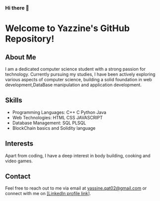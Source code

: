 ### Hi there 👋
# Welcome to Yazzine's GitHub Repository!

## About Me
I am a dedicated computer science student with a strong passion for technology. Currently pursuing my studies, I have been actively exploring various aspects of computer science, building a solid foundation in web development,DataBase manipulation and application development.

## Skills
- Programming Languages: C++ C Python Java
- Web Technologies: HTML CSS JAVASCRIPT
- Database Management: SQL PLSQL
- BlockChain basics and Solidity language

## Interests
Apart from coding, I have a deep interest in body building, cooking and video games.

## Contact
Feel free to reach out to me via email at yassine.qat02@gmail.com or connect with me on [[LinkedIn profile link]](https://www.linkedin.com/in/yassine-qat-9415272ab/).
